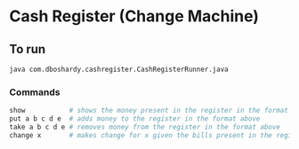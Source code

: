 # Cash Register (Change Machine)

## To run
```bash
java com.dboshardy.cashregister.CashRegisterRunner.java
```

### Commands

```bash
show           # shows the money present in the register in the format $TOTAL TWENTIES TENS FIVES TWOS ONES
put a b c d e  # adds money to the register in the format above
take a b c d e # removes money from the register in the format above
change x       # makes change for x given the bills present in the register (returns 'sorry' if cannot make change)
```